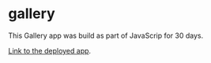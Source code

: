 # gallery
This Gallery app was build as part of JavaScrip for 30 days.

[ Link to the deployed app]( https://volodya1989.github.io/JS-gallery/).